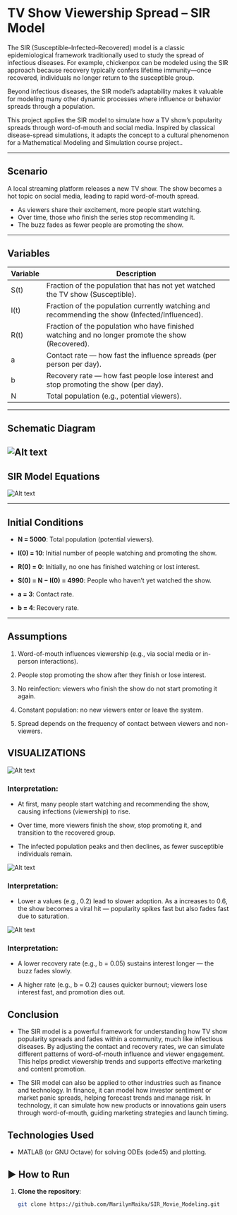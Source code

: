 #  TV Show Viewership Spread – SIR Model

The SIR (Susceptible–Infected–Recovered) model is a classic epidemiological framework traditionally used to study the spread of infectious diseases. For example, chickenpox can be modeled using the SIR approach because recovery typically confers lifetime immunity—once recovered, individuals no longer return to the susceptible group.

Beyond infectious diseases, the SIR model’s adaptability makes it valuable for modeling many other dynamic processes where influence or behavior spreads through a population.

This project applies the SIR model to simulate how a TV show’s popularity spreads through word-of-mouth and social media. Inspired by classical disease-spread simulations, it adapts the concept to a cultural phenomenon for a Mathematical Modeling and Simulation course project..

---

##  Scenario
A local streaming platform releases a new TV show. The show becomes a hot topic on social media, leading to rapid word-of-mouth spread.  
- As viewers share their excitement, more people start watching.  
- Over time, those who finish the series stop recommending it.  
- The buzz fades as fewer people are promoting the show.

---
##  Variables

| Variable  | Description                                                                                   |
|-----------|-----------------------------------------------------------------------------------------------|
| S(t)      | Fraction of the population that has not yet watched the TV show (Susceptible).                |
| I(t)      | Fraction of the population currently watching and recommending the show (Infected/Influenced). |
| R(t)      | Fraction of the population who have finished watching and no longer promote the show (Recovered). |
| a         | Contact rate — how fast the influence spreads (per person per day).                           |
| b         | Recovery rate — how fast people lose interest and stop promoting the show (per day).          |
| N         | Total population (e.g., potential viewers).                                                   |

---

##  Schematic Diagram
![Alt text](model_diagrams.png)
---

## SIR Model Equations

![Alt text](model_equations.png)

---

##  Initial Conditions

- **N = 5000**: Total population (potential viewers).

- **I(0) = 10**: Initial number of people watching and promoting the show.

- **R(0) = 0**: Initially, no one has finished watching or lost interest.

- **S(0) = N − I(0) = 4990**: People who haven’t yet watched the show.

- **a = 3**: Contact rate.

- **b = 4**: Recovery rate.

---

##  Assumptions

1. Word-of-mouth influences viewership (e.g., via social media or in-person interactions).

2. People stop promoting the show after they finish or lose interest.

3. No reinfection: viewers who finish the show do not start promoting it again.

4. Constant population: no new viewers enter or leave the system.

5. Spread depends on the frequency of contact between viewers and non-viewers.

## VISUALIZATIONS

![Alt text](movie_const1.png)
### Interpretation: 
- At first, many people start watching and recommending the show, causing infections
(viewership) to rise.

- Over time, more viewers finish the show, stop promoting it, and transition to the
recovered group.

- The infected population peaks and then declines, as fewer susceptible individuals remain.

![Alt text](movie_varying_a1.png)
### Interpretation: 
- Lower a values (e.g., 0.2) lead to slower adoption. As a increases to 0.6, the show becomes
a viral hit — popularity spikes fast but also fades fast due to saturation.



![Alt text](movie_varying_b1.png)
### Interpretation: 
- A lower recovery rate (e.g., b = 0.05) sustains interest longer — the buzz fades slowly.

- A higher rate (e.g., b = 0.2) causes quicker burnout; viewers lose interest fast, and promotion dies out.


## Conclusion
- The SIR model is a powerful framework for understanding how TV show popularity spreads and fades within a community, much like infectious diseases. By adjusting the contact and recovery rates, we can simulate different patterns of word-of-mouth influence and viewer engagement. This helps predict viewership trends and supports effective marketing and content promotion.

- The SIR model can also be applied to other industries such as finance and technology. In finance, it can model how investor sentiment or market panic spreads, helping forecast trends and manage risk. In technology, it can simulate how new products or innovations gain users through word-of-mouth, guiding marketing strategies and launch timing.



## Technologies Used

- MATLAB (or GNU Octave) for solving ODEs (ode45) and plotting.



## ▶ How to Run
1. **Clone the repository**:
   ```bash
   git clone https://github.com/MarilynMaika/SIR_Movie_Modeling.git
   
